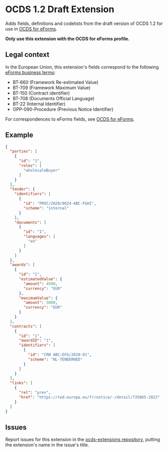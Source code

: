 # OCDS 1.2 Draft Extension

Adds fields, definitions and codelists from the draft version of OCDS 1.2 for use in [OCDS for eForms](https://standard.open-contracting.org/profiles/eforms/latest/en/).

**Only use this extension with the OCDS for eForms profile.**

## Legal context

In the European Union, this extension's fields correspond to the following [eForms business terms](https://docs.ted.europa.eu/eforms/latest/reference/business-terms/):

- BT-660 (Framework Re-estimated Value)
- BT-709 (Framework Maximum Value)
- BT-150 (Contract identifier)
- BT-708 (Documents Official Language)
- BT-22 (Internal Identifier)
- OPP-090-Procedure (Previous Notice Identifier)

For correspondences to eForms fields, see [OCDS for eForms](https://standard.open-contracting.org/profiles/eforms/latest/en/).

## Example

```json
{
  "parties": [
    {
      "id": "1",
      "roles": [
        "wholesaleBuyer"
      ]
    }
  ],
  "tender": {
    "identifiers": [
      {
        "id": "PROC/2020/0024-ABC-FGHI",
        "scheme": "internal"
      }
    ],
    "documents": [
      {
        "id": "1",
        "languages": [
          "en"
        ]
      }
    ]
  },
  "awards": [
    {
      "id": "1",
      "estimatedValue": {
        "amount": 4500,
        "currency": "EUR"
      },
      "maximumValue": {
        "amount": 5000,
        "currency": "EUR"
      }
    }
  ],
  "contracts": [
    {
      "id": "1",
      "awardID": "1",
      "identifiers": [
        {
          "id": "CRN ABC:EFG/2020-01",
          "scheme": "NL-TENDERNED"
        }
      ]
    }
  ],
  "links": [
    {
      "rel": "prev",
      "href": "https://ted.europa.eu/fr/notice/-/detail/735065-2022"
    }
  ]
}
```

## Issues

Report issues for this extension in the [ocds-extensions repository](https://github.com/open-contracting/ocds-extensions/issues), putting the extension's name in the issue's title.
